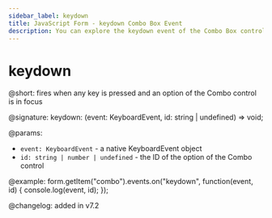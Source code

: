 ```yaml
---
sidebar_label: keydown 
title: JavaScript Form - keydown Combo Box Event
description: You can explore the keydown event of the Combo Box control of Form in the documentation of the DHTMLX JavaScript UI library. Browse developer guides and API reference, try out code examples and live demos, and download a free 30-day evaluation version of DHTMLX Suite.
---
```


# keydown

@short: fires when any key is pressed and an option of the Combo control is in focus

@signature: keydown: (event: KeyboardEvent, id: string | undefined) => void;

@params:
- `event: KeyboardEvent` - a native KeyboardEvent object
- `id: string | number | undefined` - the ID of the option of the Combo control 

@example:
form.getItem("combo").events.on("keydown", function(event, id) {
    console.log(event, id);
});

@changelog: added in v7.2
